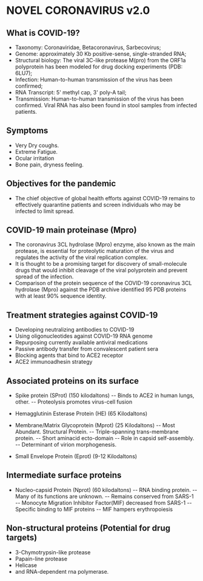 # NOVEL CORONAVIRUS v2.0



## What is COVID-19?


* Taxonomy: Coronaviridae, Betacoronavirus, Sarbecovirus;
* Genome: approximately 30 Kb positive-sense, single-stranded RNA;
* Structural biology: The viral 3C-like protease M(pro) from the ORF1a polyprotein has been modeled for drug docking experiments (PDB: 6LU7);
* Infection: Human-to-human transmission of the virus has been confirmed;
* RNA Transcript: 5' methyl cap, 3' poly-A tail;
* Transmission: Human-to-human transmission of the virus has been confirmed. Viral RNA has also been found in stool samples from infected patients.


## Symptoms

* Very Dry coughs.
* Extreme Fatigue.
* Ocular irritation
* Bone pain, dryness feeling.


## Objectives for the pandemic


* The chief objective of global health efforts against COVID-19 remains to effectively quarantine patients and screen individuals who may be infected to limit spread.



## COVID-19 main proteinase (Mpro)


* The coronavirus 3CL hydrolase (Mpro) enzyme, also known as the main protease, is essential for proteolytic maturation of the virus and regulates the activity of the viral replication complex.
* It is thought to be a promising target for discovery of small-molecule drugs that would inhibit cleavage of the viral polyprotein and prevent spread of the infection.
* Comparison of the protein sequence of the COVID-19 coronavirus 3CL hydrolase (Mpro) against the PDB archive identified 95 PDB proteins with at least 90% sequence identity.



## Treatment strategies against COVID-19


* Developing neutralizing antibodies to COVID-19
* Using oligonucleotides against COVID-19 RNA genome
* Repurposing currently available antiviral medications
* Passive antibody transfer from convalescent patient sera
* Blocking agents that bind to ACE2 receptor
* ACE2 immunoadhesin strategy


## Associated proteins on its surface


- Spike protein (SProt) (150 kilodaltons)
-- Binds to ACE2 in human lungs, other.
-- Proteolysis promotes virus-cell fusion

- Hemagglutinin Esterase Protein (HE) (65 Kilodaltons)

- Membrane/Matrix Glycoprotein (Mprot) (25 Kilodaltons)
-- Most Abundant. Structural Protein.
-- Triple-spanning trans-membrane protein.
-- Short aminacid ecto-domain
-- Role in capsid self-assembly.
-- Determinant of virion morphogenesis.


- Small Envelope Protein (Eprot) (9-12 Kilodaltons)

## Intermediate surface proteins


- Nucleo-capsid Protein (Nprot) (60 kilodaltons)
-- RNA binding protein.
-- Many of its functions are unknown.
-- Remains conserved from SARS-1
-- Monocyte Migration Inhibitor Factor(MIF) decreased from SARS-1
-- Specific binding to MIF proteins
-- MIF hampers erythropoiesis  
## Non-structural proteins (Potential for drug targets)

- 3-Chymotrypsin-like protease
- Papain-line protease
- Helicase
- and RNA-dependent rna polymerase.
